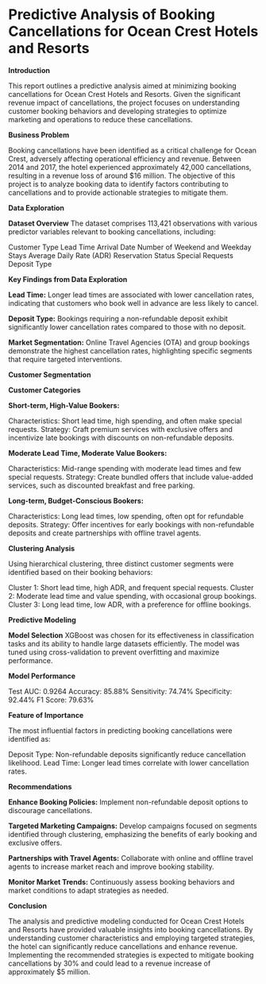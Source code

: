 # **Predictive Analysis of Booking Cancellations for Ocean Crest Hotels and Resorts**

**Introduction**

This report outlines a predictive analysis aimed at minimizing booking cancellations for Ocean Crest Hotels and Resorts. Given the significant revenue impact of cancellations, the project focuses on understanding customer booking behaviors and developing strategies to optimize marketing and operations to reduce these cancellations.

**Business Problem**

Booking cancellations have been identified as a critical challenge for Ocean Crest, adversely affecting operational efficiency and revenue. Between 2014 and 2017, the hotel experienced approximately 42,000 cancellations, resulting in a revenue loss of around $16 million. The objective of this project is to analyze booking data to identify factors contributing to cancellations and to provide actionable strategies to mitigate them.

**Data Exploration**

**Dataset Overview**
The dataset comprises 113,421 observations with various predictor variables relevant to booking cancellations, including:

Customer Type
Lead Time
Arrival Date
Number of Weekend and Weekday Stays
Average Daily Rate (ADR)
Reservation Status
Special Requests
Deposit Type

**Key Findings from Data Exploration**

**Lead Time:** Longer lead times are associated with lower cancellation rates, indicating that customers who book well in advance are less likely to cancel.

**Deposit Type:** Bookings requiring a non-refundable deposit exhibit significantly lower cancellation rates compared to those with no deposit.

**Market Segmentation:** Online Travel Agencies (OTA) and group bookings demonstrate the highest cancellation rates, highlighting specific segments that require targeted interventions.

**Customer Segmentation**

**Customer Categories**

**Short-term, High-Value Bookers:**

Characteristics: Short lead time, high spending, and often make special requests.
Strategy: Craft premium services with exclusive offers and incentivize late bookings with discounts on non-refundable deposits.

**Moderate Lead Time, Moderate Value Bookers:**

Characteristics: Mid-range spending with moderate lead times and few special requests.
Strategy: Create bundled offers that include value-added services, such as discounted breakfast and free parking.

**Long-term, Budget-Conscious Bookers:**

Characteristics: Long lead times, low spending, often opt for refundable deposits.
Strategy: Offer incentives for early bookings with non-refundable deposits and create partnerships with offline travel agents.

**Clustering Analysis**

Using hierarchical clustering, three distinct customer segments were identified based on their booking behaviors:

Cluster 1: Short lead time, high ADR, and frequent special requests.
Cluster 2: Moderate lead time and value spending, with occasional group bookings.
Cluster 3: Long lead time, low ADR, with a preference for offline bookings.

**Predictive Modeling**

**Model Selection**
XGBoost was chosen for its effectiveness in classification tasks and its ability to handle large datasets efficiently. The model was tuned using cross-validation to prevent overfitting and maximize performance.

**Model Performance**

Test AUC: 0.9264
Accuracy: 85.88%
Sensitivity: 74.74%
Specificity: 92.44%
F1 Score: 79.63%

**Feature of Importance**

The most influential factors in predicting booking cancellations were identified as:

Deposit Type: Non-refundable deposits significantly reduce cancellation likelihood.
Lead Time: Longer lead times correlate with lower cancellation rates.

**Recommendations**

**Enhance Booking Policies:** Implement non-refundable deposit options to discourage cancellations.

**Targeted Marketing Campaigns:** Develop campaigns focused on segments identified through clustering, emphasizing the benefits of early booking and exclusive offers.

**Partnerships with Travel Agents:** Collaborate with online and offline travel agents to increase market reach and improve booking stability.

**Monitor Market Trends:** Continuously assess booking behaviors and market conditions to adapt strategies as needed.

**Conclusion**

The analysis and predictive modeling conducted for Ocean Crest Hotels and Resorts have provided valuable insights into booking cancellations. By understanding customer characteristics and employing targeted strategies, the hotel can significantly reduce cancellations and enhance revenue. Implementing the recommended strategies is expected to mitigate booking cancellations by 30% and could lead to a revenue increase of approximately $5 million.
